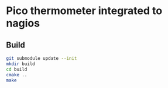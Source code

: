 # Pico thermometer integrated to nagios 


## Build

```bash
git submodule update --init
mkdir build
cd build
cmake ..
make
```
